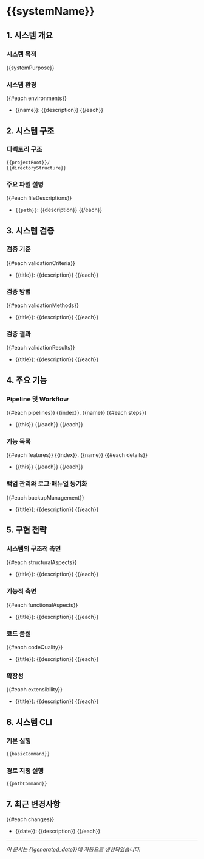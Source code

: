 # {{systemName}}

## 1. 시스템 개요

### 시스템 목적

{{systemPurpose}}

### 시스템 환경

{{#each environments}}

- {{name}}: {{description}}
  {{/each}}

## 2. 시스템 구조

### 디렉토리 구조

```
{{projectRoot}}/
{{directoryStructure}}
```

### 주요 파일 설명

{{#each fileDescriptions}}

- `{{path}}`: {{description}}
  {{/each}}

## 3. 시스템 검증

### 검증 기준

{{#each validationCriteria}}

- {{title}}: {{description}}
  {{/each}}

### 검증 방법

{{#each validationMethods}}

- {{title}}: {{description}}
  {{/each}}

### 검증 결과

{{#each validationResults}}

- {{title}}: {{description}}
  {{/each}}

## 4. 주요 기능

### Pipeline 및 Workflow

{{#each pipelines}}
{{index}}. {{name}}
{{#each steps}}

- {{this}}
  {{/each}}
  {{/each}}

### 기능 목록

{{#each features}}
{{index}}. {{name}}
{{#each details}}

- {{this}}
  {{/each}}
  {{/each}}

### 백업 관리와 로그·매뉴얼 동기화

{{#each backupManagement}}

- {{title}}: {{description}}
  {{/each}}

## 5. 구현 전략

### 시스템의 구조적 측면

{{#each structuralAspects}}

- {{title}}: {{description}}
  {{/each}}

### 기능적 측면

{{#each functionalAspects}}

- {{title}}: {{description}}
  {{/each}}

### 코드 품질

{{#each codeQuality}}

- {{title}}: {{description}}
  {{/each}}

### 확장성

{{#each extensibility}}

- {{title}}: {{description}}
  {{/each}}

## 6. 시스템 CLI

### 기본 실행

```bash
{{basicCommand}}
```

### 경로 지정 실행

```bash
{{pathCommand}}
```

## 7. 최근 변경사항

{{#each changes}}

- {{date}}: {{description}}
  {{/each}}

---

_이 문서는 {{generated_date}}에 자동으로 생성되었습니다._
